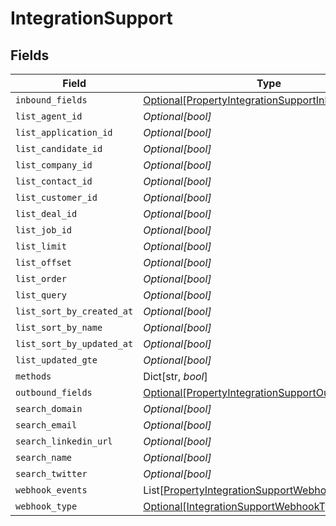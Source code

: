 # IntegrationSupport


## Fields

| Field                                                                                                                 | Type                                                                                                                  | Required                                                                                                              | Description                                                                                                           |
| --------------------------------------------------------------------------------------------------------------------- | --------------------------------------------------------------------------------------------------------------------- | --------------------------------------------------------------------------------------------------------------------- | --------------------------------------------------------------------------------------------------------------------- |
| `inbound_fields`                                                                                                      | [Optional[PropertyIntegrationSupportInboundFields]](../../models/shared/propertyintegrationsupportinboundfields.md)   | :heavy_minus_sign:                                                                                                    | N/A                                                                                                                   |
| `list_agent_id`                                                                                                       | *Optional[bool]*                                                                                                      | :heavy_minus_sign:                                                                                                    | N/A                                                                                                                   |
| `list_application_id`                                                                                                 | *Optional[bool]*                                                                                                      | :heavy_minus_sign:                                                                                                    | N/A                                                                                                                   |
| `list_candidate_id`                                                                                                   | *Optional[bool]*                                                                                                      | :heavy_minus_sign:                                                                                                    | N/A                                                                                                                   |
| `list_company_id`                                                                                                     | *Optional[bool]*                                                                                                      | :heavy_minus_sign:                                                                                                    | N/A                                                                                                                   |
| `list_contact_id`                                                                                                     | *Optional[bool]*                                                                                                      | :heavy_minus_sign:                                                                                                    | N/A                                                                                                                   |
| `list_customer_id`                                                                                                    | *Optional[bool]*                                                                                                      | :heavy_minus_sign:                                                                                                    | N/A                                                                                                                   |
| `list_deal_id`                                                                                                        | *Optional[bool]*                                                                                                      | :heavy_minus_sign:                                                                                                    | N/A                                                                                                                   |
| `list_job_id`                                                                                                         | *Optional[bool]*                                                                                                      | :heavy_minus_sign:                                                                                                    | N/A                                                                                                                   |
| `list_limit`                                                                                                          | *Optional[bool]*                                                                                                      | :heavy_minus_sign:                                                                                                    | N/A                                                                                                                   |
| `list_offset`                                                                                                         | *Optional[bool]*                                                                                                      | :heavy_minus_sign:                                                                                                    | N/A                                                                                                                   |
| `list_order`                                                                                                          | *Optional[bool]*                                                                                                      | :heavy_minus_sign:                                                                                                    | N/A                                                                                                                   |
| `list_query`                                                                                                          | *Optional[bool]*                                                                                                      | :heavy_minus_sign:                                                                                                    | N/A                                                                                                                   |
| `list_sort_by_created_at`                                                                                             | *Optional[bool]*                                                                                                      | :heavy_minus_sign:                                                                                                    | N/A                                                                                                                   |
| `list_sort_by_name`                                                                                                   | *Optional[bool]*                                                                                                      | :heavy_minus_sign:                                                                                                    | N/A                                                                                                                   |
| `list_sort_by_updated_at`                                                                                             | *Optional[bool]*                                                                                                      | :heavy_minus_sign:                                                                                                    | N/A                                                                                                                   |
| `list_updated_gte`                                                                                                    | *Optional[bool]*                                                                                                      | :heavy_minus_sign:                                                                                                    | N/A                                                                                                                   |
| `methods`                                                                                                             | Dict[str, *bool*]                                                                                                     | :heavy_minus_sign:                                                                                                    | N/A                                                                                                                   |
| `outbound_fields`                                                                                                     | [Optional[PropertyIntegrationSupportOutboundFields]](../../models/shared/propertyintegrationsupportoutboundfields.md) | :heavy_minus_sign:                                                                                                    | N/A                                                                                                                   |
| `search_domain`                                                                                                       | *Optional[bool]*                                                                                                      | :heavy_minus_sign:                                                                                                    | N/A                                                                                                                   |
| `search_email`                                                                                                        | *Optional[bool]*                                                                                                      | :heavy_minus_sign:                                                                                                    | N/A                                                                                                                   |
| `search_linkedin_url`                                                                                                 | *Optional[bool]*                                                                                                      | :heavy_minus_sign:                                                                                                    | N/A                                                                                                                   |
| `search_name`                                                                                                         | *Optional[bool]*                                                                                                      | :heavy_minus_sign:                                                                                                    | N/A                                                                                                                   |
| `search_twitter`                                                                                                      | *Optional[bool]*                                                                                                      | :heavy_minus_sign:                                                                                                    | N/A                                                                                                                   |
| `webhook_events`                                                                                                      | List[[PropertyIntegrationSupportWebhookEvents](../../models/shared/propertyintegrationsupportwebhookevents.md)]       | :heavy_minus_sign:                                                                                                    | N/A                                                                                                                   |
| `webhook_type`                                                                                                        | [Optional[IntegrationSupportWebhookType]](../../models/shared/integrationsupportwebhooktype.md)                       | :heavy_minus_sign:                                                                                                    | N/A                                                                                                                   |